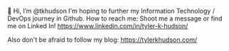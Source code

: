 👋 Hi, I’m @tkhudson
I'm hoping to further my Information Technology / DevOps journey in Github.
How to reach me: Shoot me a message or find me on Linked In! https://www.linkedin.com/in/tyler-k-hudson/

Also don't be afraid to follow my blog: https://tylerkhudson.com/

<!---
tkhudson/tkhudson is a special repository because its `README.md` (this file) appears on your GitHub profile.
You can click the Preview link to take a look at your changes.
--->

